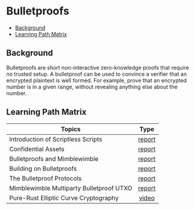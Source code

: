 # Bulletproofs

- [Background](#background)
- [Learning Path Matrix](#learning-path-matrix)

## Background

Bulletproofs are short non-interactive zero-knowledge proofs that require no trusted setup. A bulletproof can be used to convince a verifier that an encrypted plaintext is well formed. For example, prove that an encrypted number is in a given range, without revealing anything else about the number.

## Learning Path Matrix 

| Topics                                   |                             Type                             |
| ---------------------------------------- | :----------------------------------------------------------: |
| Introduction of Scriptless Scripts       | <div class="wrap_int">[report](/cryptography/scriptless-scripts/introduction-to-scriptless-scripts.md)</div> |
| Confidential Assets                      | <div class="wrap_int">[report](/digital-assets/confidential-assets/MainReport.md)</div> |
| Bulletproofs and Mimblewimble            | <div class="wrap_int">[report](/cryptography/bulletproofs-and-mimblewimble/MainReport.md)</div> |
| Building on Bulletproofs                 | <div class="wrap_int">[report](/cryptography/building-on-bulletproofs/link.md)</div> |
| The Bulletproof Protocols                | <div class="wrap_int">[report](/cryptography/bulletproofs-protocols/MainReport.md)</div> |
| Mimblewimble Multiparty Bulletproof UTXO | <div class="wrap_int">[report](/protocols/mimblewimble-mp-bp-utxo/MainReport.md)</div> |
| Pure-Rust Elliptic Curve Cryptography    | <div class="wrap_int">[video](/cryptography/pure-rust-ecc/pure-rust-ecc.md)</div> |

